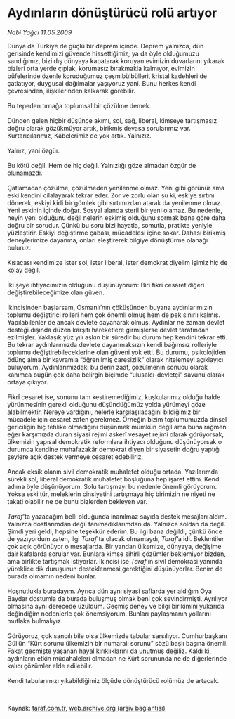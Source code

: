 # Aydınların dönüştürücü rolü artıyor

*Nabi Yağcı 11.05.2009*

<div class="taraf_structure_2col_1zq">
<div class="margen_n">



 <p>Dünya da Türkiye de güçlü bir deprem içinde. Deprem yalnızca, dün gerisinde kendimizi güvende hissettiğimiz, ya da öyle olduğumuzu sandığımız, bizi dış dünyaya kapatarak koruyan evimizin duvarlarını yıkarak bizleri orta yerde çıplak, korumasız bırakmakla kalmıyor, evimizin büfelerinde özenle koruduğumuz çeşmibülbülleri, kristal kadehleri de çatlatıyor, duygusal dağılmalar yaşıyoruz yani. Bunu herkes kendi çevresinden, ilişkilerinden kalkarak görebilir. <br/><br/>Bu tepeden tırnağa toplumsal bir çözülme demek. <br/><br/>Dünden gelen hiçbir düşünce akımı, sol, sağ, liberal, kimseye tartışmasız doğru olarak gözükmüyor artık, birikmiş devasa sorularımız var. Kurtarıcılarımız, Kâbelerimiz de yok artık. Yalnızız. <br/><br/>Yalnız, yani özgür. <br/><br/>Bu kötü değil. Hem de hiç değil. Yalnızlığı göze almadan özgür de olunamazdı. <br/><br/>Çatlamadan çözülme, çözülmeden yenilenme olmaz. Yeni gibi görünür ama eski kendini cilalayarak tekrar eder. Zor ve zorlu olan şu ki, eskiye sırtını dönerek, eskiyi kirli bir gömlek gibi sırtımızdan atarak da yenilenme olmaz. Yeni eskinin içinde doğar. Sosyal alanda steril bir yeni olamaz. Bu nedenle, neyin yeni olduğunu değil nelerin eskimiş olduğunu sormak bana göre daha doğru bir sorudur. Çünkü bu soru bizi hayatla, somutla, pratikte yeniyle yüzleştirir. Eskiyi değiştirme çabası, mücadelesi içine sokar. Dahası birikmiş deneylerimize dayanma, onları eleştirerek bilgiye dönüştürme olanağı buluruz. <br/><br/>Kısacası kendimize ister sol, ister liberal, ister demokrat diyelim işimiz hiç de kolay değil. <br/><br/>İki şeye ihtiyacımızın olduğunu düşünüyorum: Biri fikri cesaret diğeri değiştirebileceğimize olan güven. <br/><br/>İkincisinden başlarsam, Osmanlı’nın çöküşünden buyana aydınlarımızın toplumu değiştirici rolleri hem çok önemli olmuş hem de pek sınırlı kalmış. Yapılabilenler de ancak devlete dayanarak olmuş. Aydınlar ne zaman devlet desteği dışında düzen karşıtı hareketlere girmişlerse devlet tarafından ezilmişler. Yaklaşık yüz yılı aşkın bir süredir bu durum hep kendini tekrar etti. Bu tekrar aydınlarımızda devlete dayanmaksızın kendi bağımsız rolleriyle toplumu değiştirebileceklerine olan güveni yok etti. Bu durumu, psikolojiden ödünç alma bir kavramla “öğrenilmiş çaresizlik” olarak nitelemeyi açıklayıcı buluyorum. Aydınlarımızdaki bu derin zaaf, çözülmenin sonucu olarak kanımca bugün çok daha belirgin biçimde “ulusalcı-devletçi” savunu olarak ortaya çıkıyor. <br/><br/>Fikrî cesaret ise, sonunu tam kestiremediğimiz, kuşkularımız olduğu halde yürünmesinin gerekli olduğunu düşündüğümüz yolda yürümeyi göze alabilmektir. Nereye vardığını, nelerle karşılaşılacağını bildiğimiz bir mücadele için cesaret zaten gerekmez. Örneğin bizim toplumumuzda dinsel gericiliğin hiç tehlike olmadığını düşünmek mümkün değil ama buna rağmen eğer karşımızda duran siyasi rejimi askerî vesayet rejimi olarak görüyorsak, ülkemizin yapısal demokratik reformlara ihtiyacı olduğunu düşünüyorsak o durumda kendine muhafazakâr demokrat diyen bir siyasetin doğru yaptığı şeylere açık destek vermeye cesaret edebiliriz. <br/><br/>Ancak eksik olanın sivil demokratik muhalefet olduğu ortada. Yazılarımda sürekli sol, liberal demokratik muhalefet boşluğuna hep işaret ettim. Kendi adıma öyle düşünüyorum. Solu tartışmayı bu nedenle önemli görüyorum. Yoksa eski tür, meleklerin cinsiyetini tartışmaya hiç birimizin ne niyeti ne takati olabilir ne de bunu bizlerden bekleyen var. <i><br/><br/>Taraf</i>’ta yazacağım belli olduğunda inanılmaz sayıda destek mesajları aldım. Yalnızca dostlarımdan değil tanımadıklarımdan da. Yalnızca soldan da değil. Şimdi yeri geldi, hepsine teşekkür ederim. Bu ilgi bana değildi, çünkü önce de yazıyordum zaten, ilgi <i>Taraf</i>’ta olacak olmamaydı, <i>Taraf</i>’a idi. Beklentiler çok açık görünüyor o mesajlarda. Bir yandan ülkemize, dünyaya, değişime dair kafalarda sorular var. Bunlara kimse sihirli çözümler beklemiyor bizden, ama birlikte tartışmak istiyorlar. İkincisi ise <i>Taraf</i>’ın sivil demokrasi yanında yüreklice dik duruşunun desteklenmesi gerektiğini düşünüyorlar. Benim de burada olmamın nedeni bunlar. <br/><br/>Hoşnutlukla buradayım. Ayrıca dün aynı siyasi saflarda yer aldığım Oya Baydar dostumla da burada buluşmuş olmak beni çok sevindirmişti. Ayrılıyor olmasına aynı derecede üzüldüm. Geçmiş deney ve bilgi birikimini yukarıda değindiğim nedenlerle çok önemsiyorum. Bunları paylaşmanın yollarını mutlaka bulmalıyız. <br/><br/>Görüyoruz, çok sancılı bile olsa ülkemizde tabular sarsılıyor. Cumhurbaşkanı Gül’ün “Kürt sorunu ülkemizin bir numaralı sorunu” sözü başlı başına önemli. Fakat geçmişte yaşanan hayal kırıklıklarını da unutmuş değiliz. Kaldı ki, aydınların etkin müdahaleleri olmadan ne Kürt sorununda ne de diğerlerinde kalıcı çözümler elde edilebilir. <br/><br/>Kendi tabularımızı yıkabildiğimiz ölçüde dönüştürücü rolümüz de artacak.</p>

<br/>


<div id="taraf_not">
</div>

</div>


</div>

Kaynak: [taraf.com.tr](http://www.taraf.com.tr:80/makale/5457.htm), [web.archive.org (arşiv bağlantısı)](http://web.archive.org/web/20090522035117/http://www.taraf.com.tr:80/makale/5457.htm)
